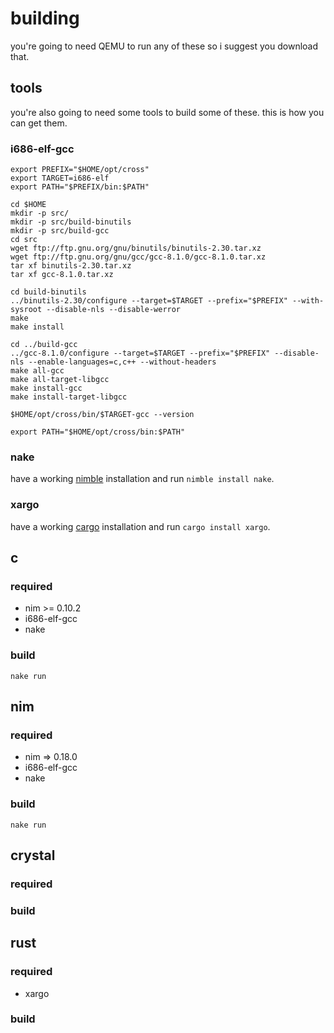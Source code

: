 # building
you're going to need QEMU to run any of these so i suggest you download that.

## tools
you're also going to need some tools to build some of these. this is how you can get them.

### i686-elf-gcc
```shell
export PREFIX="$HOME/opt/cross"
export TARGET=i686-elf
export PATH="$PREFIX/bin:$PATH"

cd $HOME
mkdir -p src/
mkdir -p src/build-binutils
mkdir -p src/build-gcc
cd src
wget ftp://ftp.gnu.org/gnu/binutils/binutils-2.30.tar.xz
wget ftp://ftp.gnu.org/gnu/gcc/gcc-8.1.0/gcc-8.1.0.tar.xz
tar xf binutils-2.30.tar.xz
tar xf gcc-8.1.0.tar.xz

cd build-binutils
../binutils-2.30/configure --target=$TARGET --prefix="$PREFIX" --with-sysroot --disable-nls --disable-werror
make
make install

cd ../build-gcc
../gcc-8.1.0/configure --target=$TARGET --prefix="$PREFIX" --disable-nls --enable-languages=c,c++ --without-headers
make all-gcc
make all-target-libgcc
make install-gcc
make install-target-libgcc

$HOME/opt/cross/bin/$TARGET-gcc --version

export PATH="$HOME/opt/cross/bin:$PATH"
```

### nake
have a working [nimble](https://github.com/nim-lang/nimble) installation and run `nimble install nake`.

### xargo
have a working [cargo](https://doc.rust-lang.org/cargo/getting-started/installation.html) installation and run `cargo install xargo`.

## c

### required
- nim >= 0.10.2
- i686-elf-gcc
- nake

### build
```shell
nake run
```

## nim

### required
- nim => 0.18.0
- i686-elf-gcc
- nake

### build
```shell
nake run
```

## crystal
### required
### build

## rust
### required
  - xargo
### build
